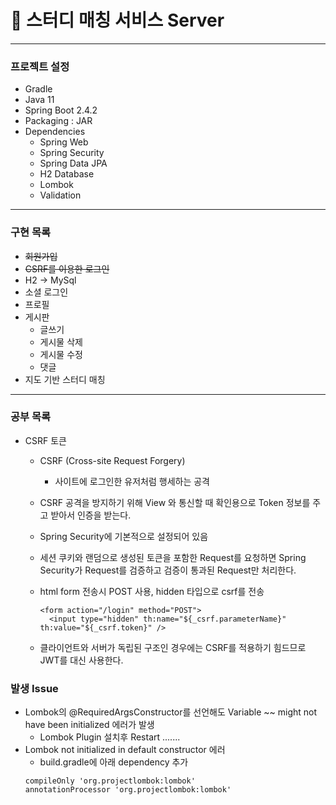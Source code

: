# :wave: 스터디 매칭 서비스 Server

---

### 프로젝트 설정

- Gradle
- Java 11
- Spring Boot 2.4.2
- Packaging : JAR
- Dependencies
  - Spring Web
  - Spring Security
  - Spring Data JPA
  - H2 Database
  - Lombok
  - Validation

---

### 구현 목록

- ~~회원가입~~
- ~~CSRF를 이용한 로그인~~
- H2 -> MySql
- 소셜 로그인
- 프로필
- 게시판
  - 글쓰기
  - 게시물 삭제
  - 게시물 수정
  - 댓글
- 지도 기반 스터디 매칭

---

### 공부 목록

- CSRF 토큰

  - CSRF (Cross-site Request Forgery)
    - 사이트에 로그인한 유저처럼 행세하는 공격
  - CSRF 공격을 방지하기 위해 View 와 통신할 때 확인용으로 Token 정보를 주고 받아서 인증을 받는다.
  - Spring Security에 기본적으로 설정되어 있음
  - 세션 쿠키와 랜덤으로 생성된 토큰을 포함한 Request를 요청하면 Spring Security가 Request를 검증하고 검증이 통과된 Request만 처리한다.

  - html form 전송시 POST 사용, hidden 타입으로 csrf를 전송
    ```
    <form action="/login" method="POST">
      <input type="hidden" th:name="${_csrf.parameterName}" th:value="${_csrf.token}" />
    ```
  - 클라이언트와 서버가 독립된 구조인 경우에는 CSRF를 적용하기 힘드므로 JWT를 대신 사용한다.

### 발생 Issue

- Lombok의 @RequiredArgsConstructor를 선언해도 Variable ~~ might not have been initialized 에러가 발생
  - Lombok Plugin 설치후 Restart .......
- Lombok not initialized in default constructor 에러
  - build.gradle에 아래 dependency 추가
  ```
  compileOnly 'org.projectlombok:lombok'
  annotationProcessor 'org.projectlombok:lombok'
  ```

